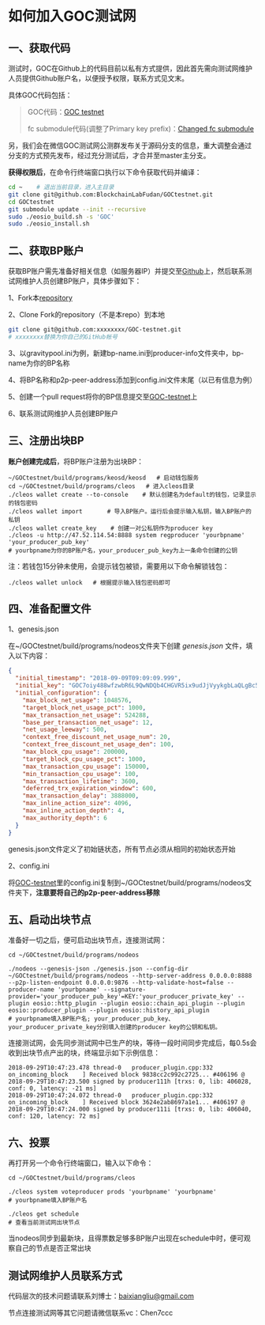 # 如何加入GOC测试网

## 一、获取代码

测试时，GOC在Github上的代码目前以私有方式提供，因此首先需向测试网维护人员提供Github账户名，以便授予权限，联系方式见文末。

具体GOC代码包括：

> GOC代码：[GOC testnet](https://github.com/BlockchainLabFudan/GOCtestnet)
>
> fc submodule代码(调整了Primary key prefix)：[Changed fc submodule](https://github.com/BlockchainLabFudan/fc)

另，我们会在微信GOC测试网公测群发布关于源码分支的信息，重大调整会通过分支的方式预先发布，经过充分测试后，才合并至master主分支。

**获得权限后**，在命令行终端窗口执行以下命令获取代码并编译：

```sh
cd ~    # 退出当前目录，进入主目录
git clone git@github.com:BlockchainLabFudan/GOCtestnet.git
cd GOCtestnet
git submodule update --init --recursive
sudo ./eosio_build.sh -s 'GOC'
sudo ./eosio_install.sh
```



## 二、获取BP账户

获取BP账户需先准备好相关信息（如服务器IP）并提交至[Github](https://github.com/GOCLAB/GOC-testnet)上，然后联系测试网维护人员创建BP账户，具体步骤如下：

1、Fork本[repository](https://github.com/GOCLAB/GOC-testnet)

2、Clone Fork的repository（不是本repo）到本地

```sh
git clone git@github.com:xxxxxxxx/GOC-testnet.git 
# xxxxxxxx替换为你自己的GitHub帐号
```

3、以gravitypool.ini为例，新建bp-name.ini到producer-info文件夹中，bp-name为你的BP名称

4、将BP名称和p2p-peer-address添加到config.ini文件末尾（以已有信息为例）

5、创建一个pull request将你的BP信息提交至[GOC-testnet](https://github.com/GOCLAB/GOC-testnet)上

6、联系测试网维护人员创建BP账户



## 三、注册出块BP

**账户创建完成后**，将BP账户注册为出块BP：

```shell
~/GOCtestnet/build/programs/keosd/keosd   # 启动钱包服务
cd ~/GOCtestnet/build/programs/cleos   # 进入cleos目录
./cleos wallet create --to-console    # 默认创建名为default的钱包，记录显示的钱包密码
./cleos wallet import       # 导入BP账户。运行后会提示输入私钥，输入BP账户的私钥
./cleos wallet create_key    # 创建一对公私钥作为producer key
./cleos -u http://47.52.114.54:8888 system regproducer 'yourbpname' 'your_producer_pub_key' 
# yourbpname为你的BP账户名，your_producer_pub_key为上一条命令创建的公钥
```

注：若钱包15分钟未使用，会提示钱包被锁，需要用以下命令解锁钱包：
```shell
./cleos wallet unlock   # 根据提示输入钱包密码即可
```


## 四、准备配置文件

1、genesis.json

在~/GOCtestnet/build/programs/nodeos文件夹下创建 *genesis.json* 文件，填入以下内容：

```json
{
  "initial_timestamp": "2018-09-09T09:09:09.999",
  "initial_key": "GOC7oiy488wfzwbR6L9QwNDQb4CHGVR5ix9udJjVyykgbLaQLgBc5",
  "initial_configuration": {
    "max_block_net_usage": 1048576,
    "target_block_net_usage_pct": 1000,
    "max_transaction_net_usage": 524288,
    "base_per_transaction_net_usage": 12,
    "net_usage_leeway": 500,
    "context_free_discount_net_usage_num": 20,
    "context_free_discount_net_usage_den": 100,
    "max_block_cpu_usage": 200000,
    "target_block_cpu_usage_pct": 1000,
    "max_transaction_cpu_usage": 150000,
    "min_transaction_cpu_usage": 100,
    "max_transaction_lifetime": 3600,
    "deferred_trx_expiration_window": 600,
    "max_transaction_delay": 3888000,
    "max_inline_action_size": 4096,
    "max_inline_action_depth": 4,
    "max_authority_depth": 6
  }
}
```

genesis.json文件定义了初始链状态，所有节点必须从相同的初始状态开始

2、config.ini

将[GOC-testnet](https://github.com/GOCLAB/GOC-testnet)里的config.ini复制到~/GOCtestnet/build/programs/nodeos文件夹下，**注意要将自己的p2p-peer-address移除**



## 五、启动出块节点

准备好一切之后，便可启动出块节点，连接测试网：

```shell
cd ~/GOCtestnet/build/programs/nodeos

./nodeos --genesis-json ./genesis.json --config-dir ~/GOCtestnet/build/programs/nodeos --http-server-address 0.0.0.0:8888 --p2p-listen-endpoint 0.0.0.0:9876 --http-validate-host=false --producer-name 'yourbpname' --signature-provider='your_producer_pub_key'=KEY:'your_producer_private_key' --plugin eosio::http_plugin --plugin eosio::chain_api_plugin --plugin eosio::producer_plugin --plugin eosio::history_api_plugin
# yourbpname填入BP账户名; your_producer_pub_key、your_producer_private_key分别填入创建的producer key的公钥和私钥。
```

连接测试网，会先同步测试网中已生产的块，等待一段时间同步完成后，每0.5s会收到出块节点产出的块，终端显示如下示例信息：
```
2018-09-29T10:47:23.478 thread-0   producer_plugin.cpp:332       on_incoming_block    ] Received block 9838cc2c992c2725... #406196 @ 2018-09-29T10:47:23.500 signed by producer111h [trxs: 0, lib: 406028, conf: 0, latency: -21 ms]
2018-09-29T10:47:24.072 thread-0   producer_plugin.cpp:332       on_incoming_block    ] Received block 3624e2ab8697a1e1... #406197 @ 2018-09-29T10:47:24.000 signed by producer111i [trxs: 0, lib: 406040, conf: 120, latency: 72 ms]
```



## 六、投票

再打开另一个命令行终端窗口，输入以下命令：

```shell
cd ~/GOCtestnet/build/programs/cleos

./cleos system voteproducer prods 'yourbpname' 'yourbpname'
# yourbpname填入BP账户名

./cleos get schedule 
# 查看当前测试网出块节点
```
当nodeos同步到最新块，且得票数足够多BP账户出现在schedule中时，便可观察自己的节点是否正常出块





## 测试网维护人员联系方式

代码层次的技术问题请联系刘博士：[baixiangliu@gmail.com](mailto:baixiangliu@gmail.com)

节点连接测试网等其它问题请微信联系vc：Chen7ccc
